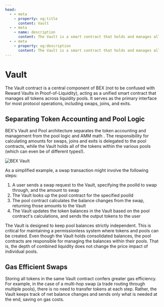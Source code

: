 ```yaml
---
head:
  - - meta
    - property: og:title
      content: Vault
  - - meta
    - name: description
      content: The Vault is a smart contract that holds and manages all tokens in each BEX pool. It is also the portal through which most BEX operations take place
  - - meta
    - property: og:description
      content: The Vault is a smart contract that holds and manages all tokens in each BEX pool. It is also the portal through which most BEX operations take place
---
```


# Vault

The Vault contract is a central component of BEX (not to be confused with Reward Vaults in Proof-of-Liquidity), acting as a unified smart contract that manages all tokens across liquidity pools. It serves as the primary interface for most protocol operations, including swaps, joins, and exits.

## Separating Token Accounting and Pool Logic

BEX's Vault and Pool architecture separates the token accounting and management from the pool logic and AMM math . The responsibility for calculating amounts for swaps, joins and exits is delegated to the pool contracts, while the Vault holds all of the tokens within the various pools (which can even be of different types!).

![BEX Vault](/assets/vault.png)

As a simplified example, a swap transaction might involve the following steps:

1. A user sends a swap request to the Vault, specifying the poolId to swap through, and the amount to swap
2. The Vault looks up the pool contract for the specified poolId
3. The pool contract calculates the balance changes from the swap, returning those amounts to the Vault
4. The Vault updates the token balances in the Vault based on the pool contract's calculations, and sends the output tokens to the user

The Vault is designed to keep pool balances strictly independent. This is critical for maintaining a permissionless system where tokens and pools can be created. Even though the Vault holds consolidated balances, the pool contracts are responsible for managing the balances within their pools. That is, the depth of combined liquidity does not change the price impact of individual pools.

## Gas Efficient Swaps

Storing all tokens in the same Vault contract confers greater gas efficiency. For example, in the case of a multi-hop swap (a trade routing through multiple pools), there is no need to transfer tokens at each step. Rather, the Vault keeps track of net balance changes and sends only what is needed at the end, saving on gas costs.
